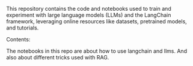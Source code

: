 This repository contains the code and notebooks used to train and experiment with large language models (LLMs) and the LangChain framework, leveraging online resources like datasets, pretrained models, and tutorials.

Contents:

The notebooks in this repo are about how to use langchain and llms.
And also about different tricks used with RAG.
